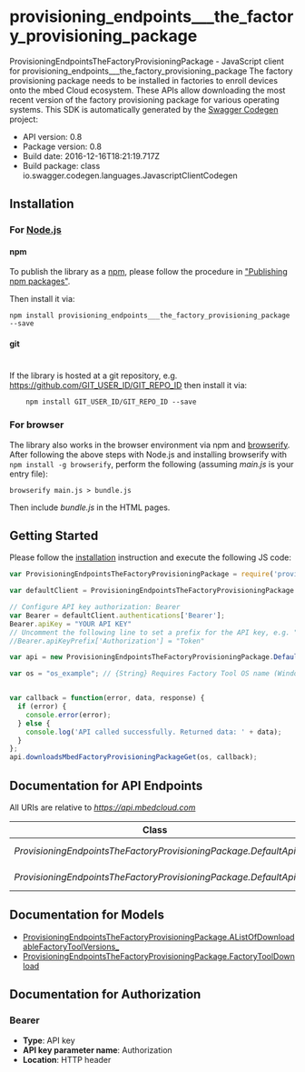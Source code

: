 # provisioning_endpoints___the_factory_provisioning_package

ProvisioningEndpointsTheFactoryProvisioningPackage - JavaScript client for provisioning_endpoints___the_factory_provisioning_package
The factory provisioning package needs to be installed in factories to enroll devices onto the mbed Cloud ecosystem.  These APIs allow downloading the most recent version of the factory provisioning package for various operating systems. 
This SDK is automatically generated by the [Swagger Codegen](https://github.com/swagger-api/swagger-codegen) project:

- API version: 0.8
- Package version: 0.8
- Build date: 2016-12-16T18:21:19.717Z
- Build package: class io.swagger.codegen.languages.JavascriptClientCodegen

## Installation

### For [Node.js](https://nodejs.org/)

#### npm

To publish the library as a [npm](https://www.npmjs.com/),
please follow the procedure in ["Publishing npm packages"](https://docs.npmjs.com/getting-started/publishing-npm-packages).

Then install it via:

```shell
npm install provisioning_endpoints___the_factory_provisioning_package --save
```

#### git
#
If the library is hosted at a git repository, e.g.
https://github.com/GIT_USER_ID/GIT_REPO_ID
then install it via:

```shell
    npm install GIT_USER_ID/GIT_REPO_ID --save
```

### For browser

The library also works in the browser environment via npm and [browserify](http://browserify.org/). After following
the above steps with Node.js and installing browserify with `npm install -g browserify`,
perform the following (assuming *main.js* is your entry file):

```shell
browserify main.js > bundle.js
```

Then include *bundle.js* in the HTML pages.

## Getting Started

Please follow the [installation](#installation) instruction and execute the following JS code:

```javascript
var ProvisioningEndpointsTheFactoryProvisioningPackage = require('provisioning_endpoints___the_factory_provisioning_package');

var defaultClient = ProvisioningEndpointsTheFactoryProvisioningPackage.ApiClient.instance;

// Configure API key authorization: Bearer
var Bearer = defaultClient.authentications['Bearer'];
Bearer.apiKey = "YOUR API KEY"
// Uncomment the following line to set a prefix for the API key, e.g. "Token" (defaults to null)
//Bearer.apiKeyPrefix['Authorization'] = "Token"

var api = new ProvisioningEndpointsTheFactoryProvisioningPackage.DefaultApi()

var os = "os_example"; // {String} Requires Factory Tool OS name (Windows or Linux).


var callback = function(error, data, response) {
  if (error) {
    console.error(error);
  } else {
    console.log('API called successfully. Returned data: ' + data);
  }
};
api.downloadsMbedFactoryProvisioningPackageGet(os, callback);

```

## Documentation for API Endpoints

All URIs are relative to *https://api.mbedcloud.com*

Class | Method | HTTP request | Description
------------ | ------------- | ------------- | -------------
*ProvisioningEndpointsTheFactoryProvisioningPackage.DefaultApi* | [**downloadsMbedFactoryProvisioningPackageGet**](docs/DefaultApi.md#downloadsMbedFactoryProvisioningPackageGet) | **GET** /downloads/mbed_factory_provisioning_package | 
*ProvisioningEndpointsTheFactoryProvisioningPackage.DefaultApi* | [**downloadsMbedFactoryProvisioningPackageInfoGet**](docs/DefaultApi.md#downloadsMbedFactoryProvisioningPackageInfoGet) | **GET** /downloads/mbed_factory_provisioning_package/info | 


## Documentation for Models

 - [ProvisioningEndpointsTheFactoryProvisioningPackage.AListOfDownloadableFactoryToolVersions_](docs/AListOfDownloadableFactoryToolVersions_.md)
 - [ProvisioningEndpointsTheFactoryProvisioningPackage.FactoryToolDownload](docs/FactoryToolDownload.md)


## Documentation for Authorization


### Bearer

- **Type**: API key
- **API key parameter name**: Authorization
- **Location**: HTTP header

